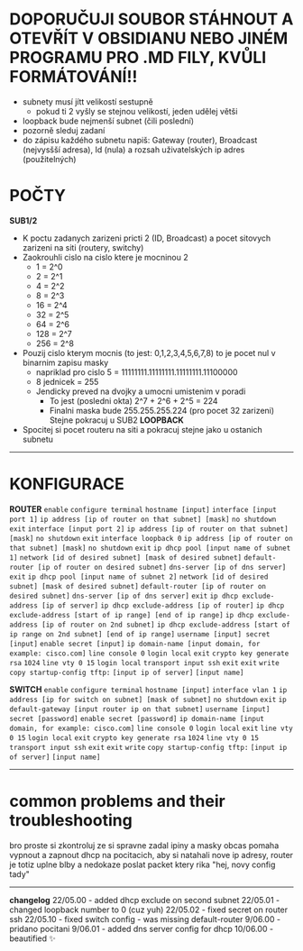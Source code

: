 # DOPORUČUJI SOUBOR STÁHNOUT A OTEVŘÍT V OBSIDIANU NEBO JINÉM PROGRAMU PRO .MD FILY, KVŮLI FORMÁTOVÁNÍ!!

- subnety musí jítt velikostí sestupně
	- pokud ti 2 vyšly se stejnou velikostí, jeden udělej větši
- loopback bude nejmenší subnet (čili poslední)
- pozorně sleduj zadaní
- do zápisu každého subnetu napiš: Gateway (router), Broadcast (nejvysšší adresa), Id (nula) a rozsah uživatelských ip adres (použitelných)

# POČTY
**SUB1/2**
- K poctu zadanych zarizeni pricti 2 (ID, Broadcast) a pocet sitovych zarizeni na siti (routery, switchy)
- Zaokrouhli cislo na cislo ktere je mocninou 2
	- 1 = 2^0
	- 2 = 2^1
	- 4 = 2^2
	- 8 = 2^3
	- 16 = 2^4
	- 32 = 2^5
	- 64 = 2^6
	- 128 = 2^7
	- 256 = 2^8
- Pouzij cislo kterym mocnis (to jest: 0,1,2,3,4,5,6,7,8) to je pocet nul v binarnim zapisu masky
	- napriklad pro cislo 5 = 11111111.11111111.11111111.11100000
	- 8 jednicek = 255
	- Jendicky preved na dvojky a umocni umistenim v poradi
		- To jest (posledni okta) 2^7 + 2^6 + 2^5 = 224
		- Finalni maska bude 255.255.255.224 (pro pocet 32 zarizeni)
Stejne pokracuj u SUB2
**LOOPBACK**
- Spocitej si pocet routeru na siti a pokracuj stejne jako u ostanich subnetu

- - -

# KONFIGURACE
**ROUTER**
`enable`
`configure terminal`
`hostname [input]`
`interface [input port 1]`
	`ip address [ip of router on that subnet] [mask]`
	`no shutdown`
	`exit`
`interface [input port 2]`
	`ip address [ip of router on that subnet] [mask]`
	`no shutdown`
	`exit`
`interface loopback 0`
	`ip address [ip of router on that subnet] [mask]`
	`no shutdown`
	`exit`
`ip dhcp pool [input name of subnet 1]`
	`network [id of desired subnet] [mask of desired subnet]`
	`default-router [ip of router on desired subnet]`
	`dns-server [ip of dns server]`
	`exit`
`ip dhcp pool [input name of subnet 2]`
	`network [id of desired subnet] [mask of desired subnet]`
	`default-router [ip of router on desired subnet]`
	`dns-server [ip of dns server]`
	`exit`
`ip dhcp exclude-address [ip of server]`
`ip dhcp exclude-address [ip of router]`
`ip dhcp exclude-address [start of ip range] [end of ip range]`
`ip dhcp exclude-address [ip of router on 2nd subnet]`
`ip dhcp exclude-address [start of ip range on 2nd subnet] [end of ip range]`
`username [input] secret [input]`
`enable secret [input]`
`ip domain-name [input domain, for example: cisco.com]`
`line console 0`
	`login local`
	`exit`
`crypto key generate rsa`
	`1024`
`line vty 0 15`
	`login local`
	`transport input ssh`
	`exit`
`exit`
`write`
`copy startup-config tftp:`
	`[input ip of server]`
	`[input name]`

**SWITCH**
`enable`
`configure terminal`
`hostname [input]`
`interface vlan 1`
	`ip address [ip for switch on subnet] [mask of subnet]`
	`no shutdown`
	`exit`
`ip default-gateway [input router ip on that subnet]`
`username [input] secret [password]`
`enable secret [password]`
`ip domain-name [input domain, for example: cisco.com]`
`line console 0`
	`login local`
	`exit`
`line vty 0 15`
	`login local`
	`exit`
`crypto key generate rsa`
	`1024`
`line vty 0 15`
	`transport input ssh`
	`exit`
`exit`
`write`
`copy startup-config tftp:`
	`[input ip of server]`
	`[input name]`

- - -

# common problems and their troubleshooting
bro proste si zkontroluj ze si spravne zadal ipiny a masky
obcas pomaha vypnout a zapnout dhcp na pocitacich, aby si natahali nove ip adresy, router je totiz uplne blby a nedokaze poslat packet ktery rika "hej, novy config tady"

- - -

**changelog**
22/05.00 - added dhcp exclude on second subnet
22/05.01 - changed loopback number to 0 (cuz yuh)
22/05.02 - fixed secret on router ssh
22/05.10 - fixed switch config - was missing default-router
9/06.00 - pridano pocitani
9/06.01 - added dns server config for dhcp
10/06.00 - beautified ✨